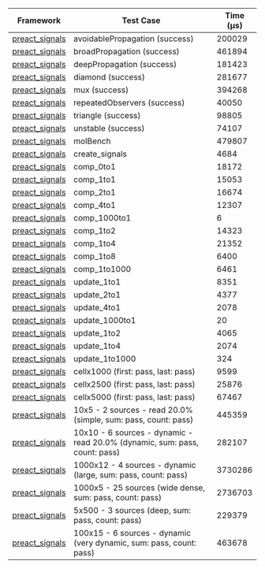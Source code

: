 | Framework | Test Case | Time (μs) |
| --- | --- | --- |
| [preact_signals](https://pub.dev/packages/preact_signals) | avoidablePropagation (success) | 200029 |
| [preact_signals](https://pub.dev/packages/preact_signals) | broadPropagation (success) | 461894 |
| [preact_signals](https://pub.dev/packages/preact_signals) | deepPropagation (success) | 181423 |
| [preact_signals](https://pub.dev/packages/preact_signals) | diamond (success) | 281677 |
| [preact_signals](https://pub.dev/packages/preact_signals) | mux (success) | 394268 |
| [preact_signals](https://pub.dev/packages/preact_signals) | repeatedObservers (success) | 40050 |
| [preact_signals](https://pub.dev/packages/preact_signals) | triangle (success) | 98805 |
| [preact_signals](https://pub.dev/packages/preact_signals) | unstable (success) | 74107 |
| [preact_signals](https://pub.dev/packages/preact_signals) | molBench | 479807 |
| [preact_signals](https://pub.dev/packages/preact_signals) | create_signals | 4684 |
| [preact_signals](https://pub.dev/packages/preact_signals) | comp_0to1 | 18172 |
| [preact_signals](https://pub.dev/packages/preact_signals) | comp_1to1 | 15053 |
| [preact_signals](https://pub.dev/packages/preact_signals) | comp_2to1 | 16674 |
| [preact_signals](https://pub.dev/packages/preact_signals) | comp_4to1 | 12307 |
| [preact_signals](https://pub.dev/packages/preact_signals) | comp_1000to1 | 6 |
| [preact_signals](https://pub.dev/packages/preact_signals) | comp_1to2 | 14323 |
| [preact_signals](https://pub.dev/packages/preact_signals) | comp_1to4 | 21352 |
| [preact_signals](https://pub.dev/packages/preact_signals) | comp_1to8 | 6400 |
| [preact_signals](https://pub.dev/packages/preact_signals) | comp_1to1000 | 6461 |
| [preact_signals](https://pub.dev/packages/preact_signals) | update_1to1 | 8351 |
| [preact_signals](https://pub.dev/packages/preact_signals) | update_2to1 | 4377 |
| [preact_signals](https://pub.dev/packages/preact_signals) | update_4to1 | 2078 |
| [preact_signals](https://pub.dev/packages/preact_signals) | update_1000to1 | 20 |
| [preact_signals](https://pub.dev/packages/preact_signals) | update_1to2 | 4065 |
| [preact_signals](https://pub.dev/packages/preact_signals) | update_1to4 | 2074 |
| [preact_signals](https://pub.dev/packages/preact_signals) | update_1to1000 | 324 |
| [preact_signals](https://pub.dev/packages/preact_signals) | cellx1000 (first: pass, last: pass) | 9599 |
| [preact_signals](https://pub.dev/packages/preact_signals) | cellx2500 (first: pass, last: pass) | 25876 |
| [preact_signals](https://pub.dev/packages/preact_signals) | cellx5000 (first: pass, last: pass) | 67467 |
| [preact_signals](https://pub.dev/packages/preact_signals) | 10x5 - 2 sources - read 20.0% (simple, sum: pass, count: pass) | 445359 |
| [preact_signals](https://pub.dev/packages/preact_signals) | 10x10 - 6 sources - dynamic - read 20.0% (dynamic, sum: pass, count: pass) | 282107 |
| [preact_signals](https://pub.dev/packages/preact_signals) | 1000x12 - 4 sources - dynamic (large, sum: pass, count: pass) | 3730286 |
| [preact_signals](https://pub.dev/packages/preact_signals) | 1000x5 - 25 sources (wide dense, sum: pass, count: pass) | 2736703 |
| [preact_signals](https://pub.dev/packages/preact_signals) | 5x500 - 3 sources (deep, sum: pass, count: pass) | 229379 |
| [preact_signals](https://pub.dev/packages/preact_signals) | 100x15 - 6 sources - dynamic (very dynamic, sum: pass, count: pass) | 463678 |
